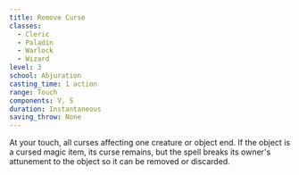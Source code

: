```yaml
---
title: Remove Curse
classes:
  - Cleric
  - Paladin
  - Warlock
  - Wizard
level: 3
school: Abjuration
casting_time: 1 action
range: Touch
components: V, S
duration: Instantaneous
saving_throw: None
---
```


At your touch, all curses affecting one creature or object end. If the object is a cursed magic item, its curse remains, but the spell breaks its owner's attunement to the object so it can be removed or discarded.
